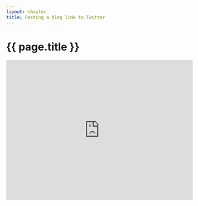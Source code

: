 ```yaml
---
layout: chapter
title: Posting a blog link to Twitter
---
```


{{ page.title }}
================

<iframe src="http://player.vimeo.com/video/48772169" class="aligncenter" width="500" height="375" frameborder="0" webkitAllowFullScreen mozallowfullscreen allowFullScreen></iframe>
